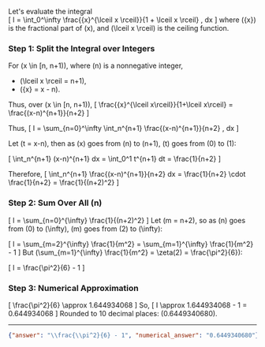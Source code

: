 Let's evaluate the integral  
\[
I = \int_0^\infty \frac{\{x\}^{\lceil x \rceil}}{1 + \lceil x \rceil} \, dx
\]
where \(\{x\}\) is the fractional part of \(x\), and \(\lceil x \rceil\) is the ceiling function.

### Step 1: Split the Integral over Integers

For \(x \in [n, n+1)\), where \(n\) is a nonnegative integer,
- \(\lceil x \rceil = n+1\),
- \(\{x\} = x - n\).

Thus, over \(x \in [n, n+1)\),
\[
\frac{\{x\}^{\lceil x\rceil}}{1+\lceil x\rceil} = \frac{(x-n)^{n+1}}{n+2}
\]

Thus, 
\[
I = \sum_{n=0}^\infty \int_n^{n+1} \frac{(x-n)^{n+1}}{n+2} \, dx
\]

Let \(t = x-n\), then as \(x\) goes from \(n\) to \(n+1\), \(t\) goes from \(0\) to \(1\):

\[
\int_n^{n+1} (x-n)^{n+1} dx = \int_0^1 t^{n+1} dt = \frac{1}{n+2}
\]

Therefore,
\[
\int_n^{n+1} \frac{(x-n)^{n+1}}{n+2} dx = \frac{1}{n+2} \cdot \frac{1}{n+2} = \frac{1}{(n+2)^2}
\]

### Step 2: Sum Over All \(n\)

\[
I = \sum_{n=0}^{\infty} \frac{1}{(n+2)^2}
\]
Let \(m = n+2\), so as \(n\) goes from \(0\) to \(\infty\), \(m\) goes from \(2\) to \(\infty\):

\[
I = \sum_{m=2}^{\infty} \frac{1}{m^2} = \sum_{m=1}^{\infty} \frac{1}{m^2} - 1
\]
But \(\sum_{m=1}^{\infty} \frac{1}{m^2} = \zeta(2) = \frac{\pi^2}{6}\):

\[
I = \frac{\pi^2}{6} - 1
\]

### Step 3: Numerical Approximation

\[
\frac{\pi^2}{6} \approx 1.644934068
\]
So,
\[
I \approx 1.644934068 - 1 = 0.644934068
\]
Rounded to 10 decimal places: \(0.6449340680\).

---

```json
{"answer": "\\frac{\\pi^2}{6} - 1", "numerical_answer": "0.6449340680"}
```